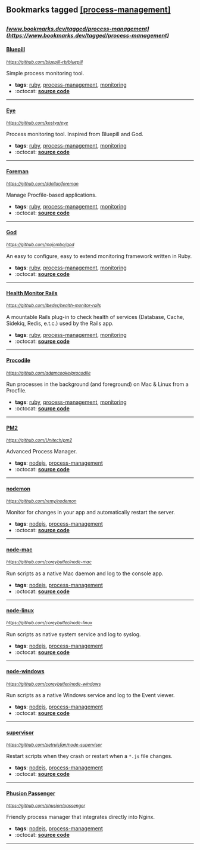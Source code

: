## Bookmarks tagged [[process-management]](https://www.bookmarks.dev/search?q=[process-management])

_<sup><sup>[www.bookmarks.dev/tagged/process-management](https://www.bookmarks.dev/tagged/process-management)</sup></sup>_
---
#### [Bluepill](https://github.com/bluepill-rb/bluepill)
_<sup>https://github.com/bluepill-rb/bluepill</sup>_

Simple process monitoring tool.
* **tags**: [ruby](../tagged/ruby.md), [process-management](../tagged/process-management.md), [monitoring](../tagged/monitoring.md)
* :octocat: **[source code](https://github.com/bluepill-rb/bluepill)**
---
#### [Eye](https://github.com/kostya/eye)
_<sup>https://github.com/kostya/eye</sup>_

Process monitoring tool. Inspired from Bluepill and God.
* **tags**: [ruby](../tagged/ruby.md), [process-management](../tagged/process-management.md), [monitoring](../tagged/monitoring.md)
* :octocat: **[source code](https://github.com/kostya/eye)**
---
#### [Foreman](https://github.com/ddollar/foreman)
_<sup>https://github.com/ddollar/foreman</sup>_

Manage Procfile-based applications.
* **tags**: [ruby](../tagged/ruby.md), [process-management](../tagged/process-management.md), [monitoring](../tagged/monitoring.md)
* :octocat: **[source code](https://github.com/ddollar/foreman)**
---
#### [God](https://github.com/mojombo/god)
_<sup>https://github.com/mojombo/god</sup>_

An easy to configure, easy to extend monitoring framework written in Ruby.
* **tags**: [ruby](../tagged/ruby.md), [process-management](../tagged/process-management.md), [monitoring](../tagged/monitoring.md)
* :octocat: **[source code](https://github.com/mojombo/god)**
---
#### [Health Monitor Rails](https://github.com/lbeder/health-monitor-rails)
_<sup>https://github.com/lbeder/health-monitor-rails</sup>_

A mountable Rails plug-in to check health of services (Database, Cache, Sidekiq, Redis, e.t.c.) used by the Rails app.
* **tags**: [ruby](../tagged/ruby.md), [process-management](../tagged/process-management.md), [monitoring](../tagged/monitoring.md)
* :octocat: **[source code](https://github.com/lbeder/health-monitor-rails)**
---
#### [Procodile](https://github.com/adamcooke/procodile)
_<sup>https://github.com/adamcooke/procodile</sup>_

Run processes in the background (and foreground) on Mac & Linux from a Procfile.
* **tags**: [ruby](../tagged/ruby.md), [process-management](../tagged/process-management.md), [monitoring](../tagged/monitoring.md)
* :octocat: **[source code](https://github.com/adamcooke/procodile)**
---
#### [PM2](https://github.com/Unitech/pm2)
_<sup>https://github.com/Unitech/pm2</sup>_

Advanced Process Manager.
* **tags**: [nodejs](../tagged/nodejs.md), [process-management](../tagged/process-management.md)
* :octocat: **[source code](https://github.com/Unitech/pm2)**
---
#### [nodemon](https://github.com/remy/nodemon)
_<sup>https://github.com/remy/nodemon</sup>_

Monitor for changes in your app and automatically restart the server.
* **tags**: [nodejs](../tagged/nodejs.md), [process-management](../tagged/process-management.md)
* :octocat: **[source code](https://github.com/remy/nodemon)**
---
#### [node-mac](https://github.com/coreybutler/node-mac)
_<sup>https://github.com/coreybutler/node-mac</sup>_

Run scripts as a native Mac daemon and log to the console app.
* **tags**: [nodejs](../tagged/nodejs.md), [process-management](../tagged/process-management.md)
* :octocat: **[source code](https://github.com/coreybutler/node-mac)**
---
#### [node-linux](https://github.com/coreybutler/node-linux)
_<sup>https://github.com/coreybutler/node-linux</sup>_

Run scripts as native system service and log to syslog.
* **tags**: [nodejs](../tagged/nodejs.md), [process-management](../tagged/process-management.md)
* :octocat: **[source code](https://github.com/coreybutler/node-linux)**
---
#### [node-windows](https://github.com/coreybutler/node-windows)
_<sup>https://github.com/coreybutler/node-windows</sup>_

Run scripts as a native Windows service and log to the Event viewer.
* **tags**: [nodejs](../tagged/nodejs.md), [process-management](../tagged/process-management.md)
* :octocat: **[source code](https://github.com/coreybutler/node-windows)**
---
#### [supervisor](https://github.com/petruisfan/node-supervisor)
_<sup>https://github.com/petruisfan/node-supervisor</sup>_

Restart scripts when they crash or restart when a `*.js` file changes.
* **tags**: [nodejs](../tagged/nodejs.md), [process-management](../tagged/process-management.md)
* :octocat: **[source code](https://github.com/petruisfan/node-supervisor)**
---
#### [Phusion Passenger](https://github.com/phusion/passenger)
_<sup>https://github.com/phusion/passenger</sup>_

Friendly process manager that integrates directly into Nginx.
* **tags**: [nodejs](../tagged/nodejs.md), [process-management](../tagged/process-management.md)
* :octocat: **[source code](https://github.com/phusion/passenger)**
---
